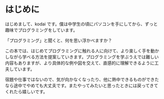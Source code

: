 # はじめに

はじめまして、kodai です。僕は中学生の頃にパソコンを手にしてから、ずっと趣味でプログラミングをしています。

「プログラミング」と聞くと、何を思い浮かべますか？

この本では、はじめてプログラミングに触れる人に向けて、より楽しく手を動かしながら学べる方法を提案していきます。プログラミングを学ぶうえでは難しい内容もありますが、より具体的な例や図を交えて、直感的に理解できるように工夫しています。

宿題や仕事ではないので、気が向かなくなったり、他に熱中できるものができたなら途中でやめても大丈夫です。またやってみたいと思ったときには戻ってきてくれたら嬉しいです。
